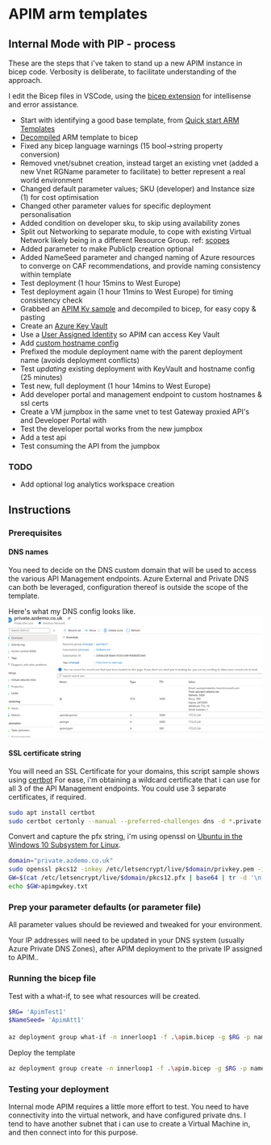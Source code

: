 # APIM arm templates

## Internal Mode with PIP - process

These are the steps that i've taken to stand up a new APIM instance in bicep code. Verbosity is deliberate, to facilitate understanding of the approach.

I edit the Bicep files in VSCode, using the [bicep extension](https://marketplace.visualstudio.com/items?itemName=ms-azuretools.vscode-bicep) for intellisense and error assistance.

- Start with identifying a good base template, from [Quick start ARM Templates](https://github.com/Azure/azure-quickstart-templates/blob/master/quickstarts/microsoft.apimanagement/api-management-create-with-internal-vnet-publicip/azuredeploy.json)
- [Decompiled](https://docs.microsoft.com/en-us/azure/azure-resource-manager/bicep/bicep-cli#decompile) ARM template to bicep
- Fixed any bicep language warnings (15 bool->string property conversion)
- Removed vnet/subnet creation, instead target an existing vnet (added a new Vnet RGName parameter to facilitate) to better represent a real world environment
- Changed default parameter values; SKU (developer) and Instance size (1) for cost optimisation
- Changed other parameter values for specific deployment personalisation
- Added condition on developer sku, to skip using availability zones
- Split out Networking to separate module, to cope with existing Virtual Network likely being in a different Resource Group. ref: [scopes](https://github.com/Azure/bicep/blob/main/docs/spec/resource-scopes.md#module-scope-property)
- Added parameter to make PublicIp creation optional
- Added NameSeed parameter and changed naming of Azure resources to converge on CAF recommendations, and provide naming consistency within template
- Test deployment (1 hour 15mins to West Europe)
- Test deployment again (1 hour 11mins to West Europe) for timing consistency check
- Grabbed an [APIM Kv sample](https://github.com/Azure/azure-quickstart-templates/blob/master/quickstarts/microsoft.apimanagement/api-management-key-vault-create/azuredeploy.json) and decompiled to bicep, for easy copy & pasting
- Create an [Azure Key Vault](https://github.com/Azure/azure-quickstart-templates/blob/master/quickstarts/microsoft.apimanagement/api-management-key-vault-create/azuredeploy.json#L110)
- Use a [User Assigned Identity](https://github.com/Azure/azure-quickstart-templates/blob/master/quickstarts/microsoft.apimanagement/api-management-key-vault-create/azuredeploy.json#L140) so APIM can access Key Vault
- Add [custom hostname config](https://github.com/Azure/azure-quickstart-templates/blob/master/quickstarts/microsoft.apimanagement/api-management-key-vault-create/azuredeploy.json#L151)
- Prefixed the module deployment name with the parent deployment name (avoids deployment conflicts)
- Test *updating* existing deployment with KeyVault and hostname config (25 minutes)
- Test new, full deployment (1 hour 14mins to West Europe)
- Add developer portal and management endpoint to custom hostnames & ssl certs
- Create a VM jumpbox in the same vnet to test Gateway proxied API's and Developer Portal with
- Test the developer portal works from the new jumpbox
- Add a test api
- Test consuming the API from the jumpbox

### TODO

- Add optional log analytics workspace creation

## Instructions

### Prerequisites

#### DNS names

You need to decide on the DNS custom domain that will be used to access the various API Management endpoints.
Azure External and Private DNS can both be leveraged, configuration thereof is outside the scope of the template.

Here's what my DNS config looks like.
![private dns screengrab](assets\privatedns.png)

#### SSL certificate string

You will need an SSL Certificate for your domains, this script sample shows using [certbot](https://certbot.eff.org/)
For ease, i'm obtaining a wildcard certificate that i can use for all 3 of the API Management endpoints. You could use 3 separate certificates, if required.

```bash
sudo apt install certbot
sudo certbot certonly --manual --preferred-challenges dns -d *.private.azdemo.co.uk
```

Convert and capture the pfx string, i'm using openssl on [Ubuntu in the Windows 10 Subsystem for Linux](https://ubuntu.com/wsl).

```bash
domain="private.azdemo.co.uk"
sudo openssl pkcs12 -inkey /etc/letsencrypt/live/$domain/privkey.pem -in /etc/letsencrypt/live/$domain/cert.pem -export -out /etc/letsencrypt/live/$domain/pkcs12.pfx -passout pass:
GW=$(cat /etc/letsencrypt/live/$domain/pkcs12.pfx | base64 | tr -d '\n')
echo $GW>apimgwkey.txt
```

### Prep your parameter defaults (or parameter file)

All parameter values should be reviewed and tweaked for your environment.

Your IP addresses will need to be updated in your DNS system (usually Azure Private DNS Zones), after APIM deployment to the private IP assigned to APIM..

### Running the bicep file

Test with a what-if, to see what resources will be created.

```bash
$RG= 'ApimTest1'
$NameSeed= 'ApimAtt1'

az deployment group what-if -n innerloop1 -f .\apim.bicep -g $RG -p nameSeed=$NameSeed
```

Deploy the template

```bash
az deployment group create -n innerloop1 -f .\apim.bicep -g $RG -p nameSeed=$NameSeed
```

### Testing your deployment

Internal mode APIM requires a little more effort to test. You need to have connectivity into the virtual network, and have configured private dns.
I tend to have another subnet that i can use to create a Virtual Machine in, and then connect into for this purpose.

